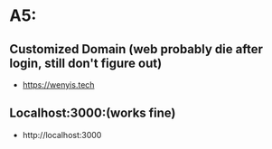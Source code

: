 # A5:
## Customized Domain (web probably die after login, still don't figure out)
- https://wenyis.tech
  

## Localhost:3000:(works fine)
- http://localhost:3000


